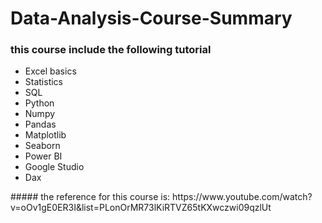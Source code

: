 # Data-Analysis-Course-Summary



### this course include the following tutorial
<ul>
  <li>Excel basics</li>
  <li>Statistics</li>
  <li>SQL</li>
  <li>Python</li>
  <li>Numpy</li>
  <li>Pandas</li>
  <li>Matplotlib</li>
  <li>Seaborn</li>
  <li>Power BI</li>
  <li>Google Studio</li>
  <li>Dax</li>
</ul>
##### the reference for this course is: https://www.youtube.com/watch?v=oOv1gE0ER3I&list=PLonOrMR73lKiRTVZ65tKXwczwi09qzlUt
